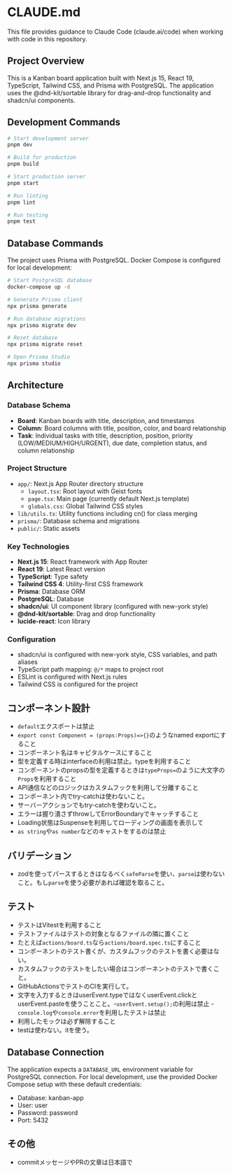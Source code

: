 # CLAUDE.md

This file provides guidance to Claude Code (claude.ai/code) when working with code in this repository.

## Project Overview

This is a Kanban board application built with Next.js 15, React 19, TypeScript, Tailwind CSS, and Prisma with PostgreSQL. The application uses the @dnd-kit/sortable library for drag-and-drop functionality and shadcn/ui components.

## Development Commands

```bash
# Start development server
pnpm dev

# Build for production
pnpm build

# Start production server
pnpm start

# Run linting
pnpm lint

# Run testing
pnpm test
```

## Database Commands

The project uses Prisma with PostgreSQL. Docker Compose is configured for local development:

```bash
# Start PostgreSQL database
docker-compose up -d

# Generate Prisma client
npx prisma generate

# Run database migrations
npx prisma migrate dev

# Reset database
npx prisma migrate reset

# Open Prisma Studio
npx prisma studio
```

## Architecture

### Database Schema

- **Board**: Kanban boards with title, description, and timestamps
- **Column**: Board columns with title, position, color, and board relationship
- **Task**: Individual tasks with title, description, position, priority (LOW/MEDIUM/HIGH/URGENT), due date, completion status, and column relationship

### Project Structure

- `app/`: Next.js App Router directory structure
  - `layout.tsx`: Root layout with Geist fonts
  - `page.tsx`: Main page (currently default Next.js template)
  - `globals.css`: Global Tailwind CSS styles
- `lib/utils.ts`: Utility functions including cn() for class merging
- `prisma/`: Database schema and migrations
- `public/`: Static assets

### Key Technologies

- **Next.js 15**: React framework with App Router
- **React 19**: Latest React version
- **TypeScript**: Type safety
- **Tailwind CSS 4**: Utility-first CSS framework
- **Prisma**: Database ORM
- **PostgreSQL**: Database
- **shadcn/ui**: UI component library (configured with new-york style)
- **@dnd-kit/sortable**: Drag and drop functionality
- **lucide-react**: Icon library

### Configuration

- shadcn/ui is configured with new-york style, CSS variables, and path aliases
- TypeScript path mapping: `@/*` maps to project root
- ESLint is configured with Next.js rules
- Tailwind CSS is configured for the project

## コンポーネント設計

- `default`エクスポートは禁止
- `export const Component = (props:Props)=>{}`のようなnamed exportにすること
- コンポーネント名はキャピタルケースにすること
- 型を定義する時はinterfaceの利用は禁止。typeを利用すること
- コンポーネントのpropsの型を定義するときは`typeProps=`のように大文字の`Props`を利用すること
- API通信などのロジックはカスタムフックを利用して分離すること
- コンポーネント内でtry-catchは使わないこと。
- サーバーアクションでもtry-catchを使わないこと。
- エラーは握り潰さずthrowしてErrorBoundaryでキャッチすること
- Loading状態はSuspenseを利用してローディングの画面を表示して
- `as string`や`as number`などのキャストをするのは禁止

## バリデーション

- zodを使ってパースするときはなるべく`safeParse`を使い、`parse`は使わないこと。もし`parse`を使う必要があれば確認を取ること。

## テスト

- テストはVitestを利用すること
- テストファイルはテストの対象となるファイルの隣に置くこと
- たとえば`actions/board.ts`なら`actions/board.spec.ts`にすること
- コンポーネントのテスト書くが、カスタムフックのテストを書く必要はない。
- カスタムフックのテストをしたい場合はコンポーネントのテストで書くこと。
- GitHubActionsでテストのCIを実行して。
- 文字を入力するときはuserEvent.typeではなくuserEvent.clickとuserEvent.pasteを使うことこと。-`userEvent.setup();`の利用は禁止 -`console.log`や`console.error`を利用したテストは禁止
- 利用したモックは必ず解除すること
- testは使わない。itを使う。

## Database Connection

The application expects a `DATABASE_URL` environment variable for PostgreSQL connection. For local development, use the provided Docker Compose setup with these default credentials:

- Database: kanban-app
- User: user
- Password: password
- Port: 5432

## その他

- commitメッセージやPRの文章は日本語で
